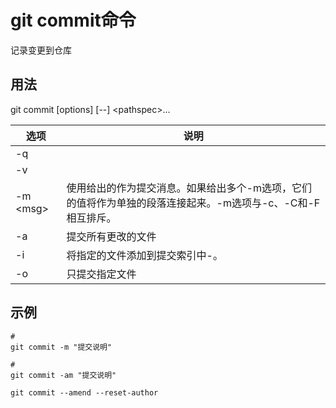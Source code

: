 # git commit命令
记录变更到仓库

## 用法
git commit [options] [--] \<pathspec>...

| 选项 | 说明 |
| --- | --- |
| -q | |
| -v | |
| -m \<msg> | 使用给出的<msg>作为提交消息。如果给出多个-m选项，它们的值将作为单独的段落连接起来。-m选项与-c、-C和-F相互排斥。 |
| -a | 提交所有更改的文件 |
| -i | 将指定的文件添加到提交索引中-。 |
| -o | 只提交指定文件 |

## 示例

```shell
# 
git commit -m "提交说明"

# 
git commit -am "提交说明"

git commit --amend --reset-author

```
